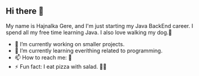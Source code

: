 ## Hi there 👋

My name is Hajnalka Gere, and I'm just starting my Java BackEnd career. 
I spend all my free time learning Java. I also love walking my dog.🐶


- 🔭 I’m currently working on smaller projects.
- 🌱 I’m currently learning everíthing related to programming. 
- 📫 How to reach me: 📧 
- ⚡ Fun fact: I eat pizza with salad. 🍕🥬

<!--
**Hajni29/Hajni29** is a ✨ _special_ ✨ repository because its `README.md` (this file) appears on your GitHub profile.

Here are some ideas to get you started:

- 🔭 I’m currently working on ...
- 🌱 I’m currently learning ...
- 👯 I’m looking to collaborate on ...
- 🤔 I’m looking for help with ...
- 💬 Ask me about ...
- 📫 How to reach me: ...
- 😄 Pronouns: ...
- ⚡ Fun fact: ...
-->
